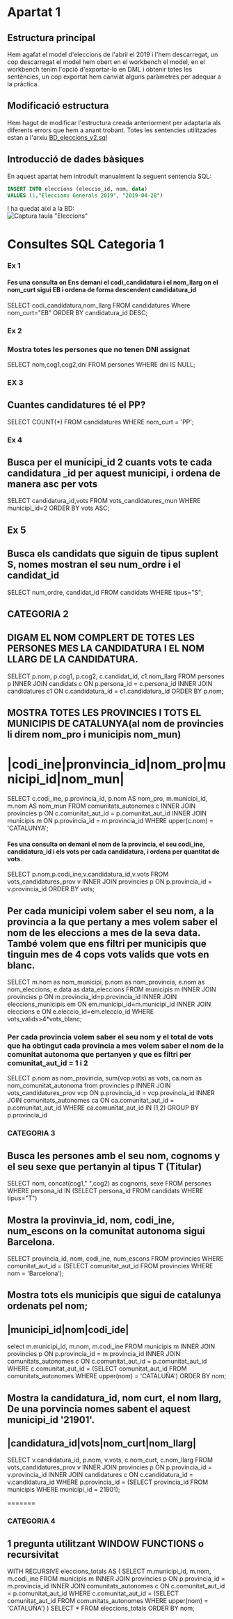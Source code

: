 # Apartat 1
## Estructura principal
Hem agafat el model d'eleccions de l'abril el 2019 i l'hem descarregat, un cop descarregat el model hem obert en el workbench el model,
en el workbench tenim l'opció d'exportar-lo en DML i obtenir totes les sentències, un cop exportat hem canviat alguns paràmetres per
adequar a la pràctica.

## Modificació estructura
Hem hagut de modificar l'estructura creada anteriorment per adaptarla als diferents errors que hem a anant trobant.
Totes les sentencies utilitzades estan a l'arxiu [BD_eleccions_v2.sql](https://github.com/sonieva/Eleccions/blob/master/Apartat%201/BD_eleccions_v2.sql)

## Introducció de dades bàsiques
En aquest apartat hem introduït manualment la seguent sentencia SQL:<br>

```SQL 
INSERT INTO eleccions (eleccio_id, nom, data)
VALUES (1,"Eleccions Generals 2019", "2019-04-28")
```

I ha quedat aixi a la BD:<br>
![Captura taula "Eleccions"](https://github.com/sonieva/Eleccions/blob/master/Documentaci%C3%B3/Imatges/taula_eleccions.png)


# Consultes SQL Categoria 1
### Ex 1
#### Fes una consulta on Ens demani el codi_candidatura i el nom_llarg on el nom_curt sigui EB i ordena de forma descendent candidatura_id
SELECT codi_candidatura,nom_llarg FROM candidatures
Where nom_curt="EB"
ORDER BY candidatura_id DESC;

### Ex 2
### Mostra totes les persones que no tenen DNI assignat
SELECT nom,cog1,cog2,dni
    FROM persones
    WHERE dni IS NULL;

### EX 3 
## Cuantes candidatures té el PP?
SELECT COUNT(*)
	FROM candidatures
    WHERE nom_curt = 'PP';

### Ex 4
## Busca per el municipi_id 2 cuants vots te cada candidatura _id per aquest municipi, i ordena de manera asc per vots
SELECT candidatura_id,vots FROM vots_candidatures_mun
WHERE municipi_id=2
ORDER BY vots ASC;

## Ex 5
## Busca els candidats que siguin de tipus suplent S, nomes mostran el seu num_ordre i el candidat_id
SELECT num_ordre, candidat_id FROM candidats
WHERE tipus="S";


## CATEGORIA 2
## DIGAM EL NOM COMPLERT DE TOTES LES PERSONES MES LA CANDIDATURA I EL NOM LLARG DE LA CANDIDATURA.
SELECT p.nom, p.cog1, p.cog2, c.candidat_id, c1.nom_llarg
	FROM persones p
    INNER JOIN candidats c ON p.persona_id = c.persona_id
    INNER JOIN candidatures c1 ON c.candidatura_id = c1.candidatura_id
    ORDER BY p.nom;

## MOSTRA TOTES LES PROVINCIES I TOTS EL MUNICIPIS DE CATALUNYA(al nom de provincies li direm nom_pro i municipis nom_mun)
# |codi_ine|pronvincia_id|nom_pro|municipi_id|nom_mun|
SELECT c.codi_ine, p.provincia_id, p.nom AS nom_pro, m.municipi_id, m.nom AS nom_mun
	FROM comunitats_autonomes c
    INNER JOIN provincies p ON c.comunitat_aut_id = p.comunitat_aut_id
    INNER JOIN municipis m ON p.provincia_id = m.provincia_id
    WHERE upper(c.nom) = 'CATALUNYA';

#### Fes una consulta on demani el nom de la provincia, el seu codi_ine, candidatura_id i els vots per cada candidatura, i ordena per quantitat de vots.
SELECT p.nom,p.codi_ine,v.candidatura_id,v.vots FROM vots_candidatures_prov v
INNER JOIN provincies p ON p.provincia_id = v.provincia_id
ORDER BY vots;

## Per cada municipi volem saber el seu nom, a la provincia a la que pertany a mes volem saber el nom de les eleccions a mes de la seva data. També volem que ens filtri per municipis que tinguin mes de 4 cops vots valids que vots en blanc.
SELECT m.nom as nom_municipi, p.nom as nom_provincia, e.nom as nom_eleccions, e.data as data_eleccions FROM municipis m
INNER JOIN provincies p ON m.provincia_id=p.provincia_id
INNER JOIN eleccions_municipis em ON em.municipi_id=m.municipi_id
INNER JOIN eleccions e ON e.eleccio_id=em.eleccio_id
WHERE vots_valids>4*vots_blanc;

### Per cada provincia volem saber el seu nom y el total de vots que ha obtingut cada provincia a mes volem saber el nom de la comunitat autonoma que pertanyen y que es filtri per comunitat_aut_id = 1 i 2
SELECT p.nom as nom_provincia, sum(vcp.vots) as vots, ca.nom as nom_comunitat_autonoma from provincies p
INNER JOIN vots_candidatures_prov vcp ON p.provincia_id = vcp.provincia_id
INNER JOIN comunitats_autonomes ca ON ca.comunitat_aut_id = p.comunitat_aut_id
WHERE ca.comunitat_aut_id IN (1,2)
GROUP BY p.provincia_id


### CATEGORIA 3
## Busca les persones amb el seu nom, cognoms y el seu sexe que pertanyin al tipus T (Titular)
SELECT nom, concat(cog1," ",cog2) as cognoms, sexe 
FROM persones
WHERE persona_id IN (SELECT persona_id FROM candidats
                        WHERE tipus="T")


## Mostra la provinvia_id, nom, codi_ine, num_escons on la comunitat autonoma sigui Barcelona.
SELECT provincia_id, nom, codi_ine, num_escons
FROM provincies
WHERE comunitat_aut_id = (SELECT comunitat_aut_id FROM provincies WHERE nom = 'Barcelona');



## Mostra tots els municipis que sigui de catalunya ordenats pel nom;
## |municipi_id|nom|codi_ide|
select  m.municipi_id, m.nom, m.codi_ine 
	FROM municipis m
    INNER JOIN provincies p ON p.provincia_id = m.provincia_id
    INNER JOIN comunitats_autonomes c ON c.comunitat_aut_id = p.comunitat_aut_id
	WHERE c.comunitat_aut_id = (SELECT comunitat_aut_id
									FROM comunitats_autonomes
                                    WHERE upper(nom) = 'CATALUÑA')
    ORDER BY nom;



## Mostra la candidatura_id, nom curt, el nom llarg, De una porvincia nomes sabent el aquest municipi_id '21901'.
## |candidatura_id|vots|nom_curt|nom_llarg|
SELECT v.candidatura_id, p.nom, v.vots, c.nom_curt, c.nom_llarg
	FROM vots_candidatures_prov v
    INNER JOIN provincies p ON p.provincia_id = v.provincia_id
    INNER JOIN candidatures c ON c.candidatura_id = v.candidatura_id
	WHERE p.provincia_id = (SELECT provincia_id 
								FROM municipis
								WHERE municipi_id = 21901);










=======
### CATEGORIA 4  
## 1 pregunta utilitzant WINDOW FUNCTIONS o recursivitat 
WITH RECURSIVE eleccions_totals AS (
  SELECT m.municipi_id, m.nom, m.codi_ine 
  FROM municipis m
  INNER JOIN provincies p ON p.provincia_id = m.provincia_id
  INNER JOIN comunitats_autonomes c ON c.comunitat_aut_id = p.comunitat_aut_id
  WHERE c.comunitat_aut_id = (SELECT comunitat_aut_id
                              FROM comunitats_autonomes
                              WHERE upper(nom) = 'CATALUÑA')
)
SELECT *
FROM eleccions_totals
ORDER BY nom;


